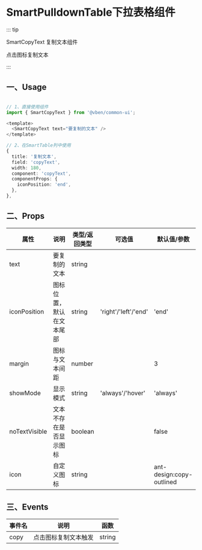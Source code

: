 # SmartPulldownTable下拉表格组件

::: tip

SmartCopyText 复制文本组件

点击图标复制文本

:::

## 一、Usage

```typescript

// 1、直接使用组件
import { SmartCopyText } from '@vben/common-ui';

<template>
  <SmartCopyText text="要复制的文本" />
</template>

// 2、在SmartTable列中使用
{
  title: '复制文本', 
  field: 'copyText',
  width: 180,
  component: 'copyText',
  componentProps: {
    iconPosition: 'end',
  },
},


```

## 二、Props

| 属性 | 说明                             | 类型/返回类型                        | 可选值                  | 默认值/参数   |
| --- |--------------------------------|--------------------------------|----------------------|----------|
| text | 要复制的文本                         | string                         |                      |          |
| iconPosition | 图标位置，默认在文本尾部                   | string                         | 'right'/'left'/'end' | 'end'    |
| margin | 图标与文本间距                        | number                         |                      | 3        |
| showMode | 显示模式                           | string                         |          'always'/'hover'            | 'always' |
| noTextVisible | 文本不存在是否显示图标                    | boolean                        |                      | false    |
| icon | 自定义图标                          | string                         |                      |       ant-design:copy-outlined   |

## 三、Events

| 事件名        | 说明                 | 函数                                 |
| ------------- | -------------------- |------------------------------------|
| copy        | 点击图标复制文本触发      | string                             |
